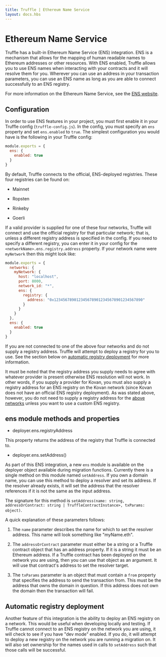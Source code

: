 ```yaml
---
title: Truffle | Ethereum Name Service
layout: docs.hbs
---
```

# Ethereum Name Service

Truffle has a built-in Ethereum Name Service (ENS) integration. ENS is a
mechanism that allows for the mapping of human readable names to Ethereum
addresses or other resources. With ENS enabled, Truffle allows you to use ENS
names when interacting with your contracts and it will resolve them for you.
Wherever you can use an address in your transaction parameters, you can use an
ENS name as long as you are able to connect successfully to an ENS registry.

For more information on the Ethereum Name Service, see the
[ENS website](https://ens.domains).

## Configuration

In order to use ENS features in your project, you must first enable it in your
Truffle config (`truffle-config.js`). In the config, you must specify an `ens`
property and set `ens.enabled` to `true`. The simplest configuration you would
have is the following in your Truffle config:

```javascript
module.exports = {
  ens: {
    enabled: true
  }
}
```

By default, Truffle connects to the official, ENS-deployed registries.
These four registries can be found on:

  - Mainnet

  - Ropsten

  - Rinkeby

  - Goerli

If a valid provider is supplied for one of these four networks, Truffle will
connect and use the official registry for that particular network; that is,
unless a different registry address is specified in the config. If you need
to specify a different registry, you can enter it in your config for the
`<networkName>.ens.registry.address` property. If your network name were
`myNetwork` then this might look like:

```javascript
module.exports = {
  networks: {
    myNetwork: {
      host: "localhost",
      port: 8000,
      network_id: "*",
      ens: {
        registry: {
          address: "0x1234567890123456789012345678901234567890"
        }
      }
    }
  },
  ens: {
    enabled: true
  }
}
```

If you are not connected to one of the above four networks and do not supply
a registry address. Truffle will attempt to deploy a registry for you to
use. See the section below on
[automatic registry deployment](#automatic-registry-deployment) for more information.

It must be noted that the registry address you supply needs to agree with
whatever provider is present otherwise ENS resolution will not work. In
other words, if you supply a provider for Kovan, you must also supply a
registry address for an ENS registry on the Kovan network (since Kovan
does not have an official ENS registry deployment). As was stated
above, however, you do not need to supply a registry address for the [above
networks](#configuration) unless you want to use a custom ENS registry.

## ens module methods and properties

- deployer.ens.registryAddress

This property returns the address of the registry that Truffle is connected to.

- deployer.ens.setAddress()

As part of this ENS integration, a new `ens` module is available on the
deployer object available during migration functions. Currently there is a
single method on this module named `setAddress`. If you own a domain name,
you can use this method to deploy a resolver and set its address. If the
resolver already exists, it will set the address that the resolver references
if it is not the same as the input address.

The signature for this method is
`setAddress(name: string, addressOrContract: string | TruffleContractInstance>, txParams: object)`.

A quick explanation of these parameters follows:

  1. The `name` parameter describes the name for which to set the resolver
  address. This name will look something like "myName.eth".

  2. The `addressOrContract` parameter must either be a string or a Truffle
  contract object that has an address property. If it is a string it must
  be an Ethereum address. If a Truffle contract has been deployed on
  the network you are using, then you can use that object as an argument.
  It will use that contract's address to set the resolver target.

  3. The `txParams` parameter is an object that must contain a `from` property
  that specifies the address to send the transaction from. This must be the
  address that owns the domain in question. If this address does not own
  the domain then the transaction will fail.

## Automatic registry deployment

Another feature of this integration is the ability to deploy an ENS registry on
a network. This would be useful when developing locally and testing. If
Truffle cannot connect to an ENS registry on the network you are using, it
will check to see if you have "dev mode" enabled. If you do, it will attempt
to deploy a new registry on the network you are running a migration on. It
will also set ownership for the names used in calls to `setAddress` such
that those calls will be successful.

